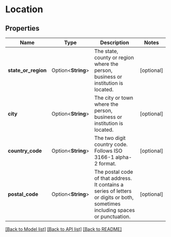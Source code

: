 # Location

## Properties

Name | Type | Description | Notes
------------ | ------------- | ------------- | -------------
**state_or_region** | Option<**String**> | The state, county or region where the person, business or institution is located. | [optional]
**city** | Option<**String**> | The city or town where the person, business or institution is located. | [optional]
**country_code** | Option<**String**> | The two digit country code. Follows ISO 3166-1 alpha-2 format. | [optional]
**postal_code** | Option<**String**> | The postal code of that address. It contains a series of letters or digits or both, sometimes including spaces or punctuation. | [optional]

[[Back to Model list]](../README.md#documentation-for-models) [[Back to API list]](../README.md#documentation-for-api-endpoints) [[Back to README]](../README.md)


